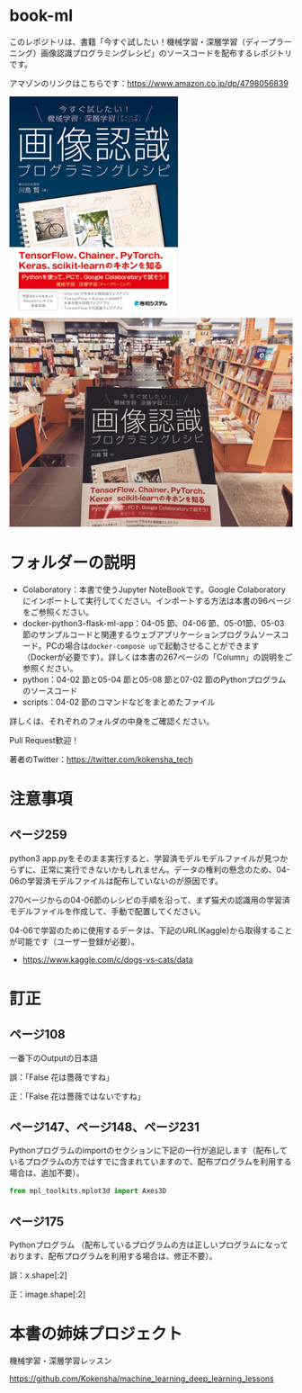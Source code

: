 # book-ml

このレポジトリは、書籍「今すぐ試したい！機械学習・深層学習（ディープラーニング）画像認識プログラミングレシピ」のソースコードを配布するレポジトリです。

アマゾンのリンクはこちらです：https://www.amazon.co.jp/dp/4798056839

<img src="book-ml.jpg" alt="book-ml" width="300">

<img src="book-ml_01.jpg" alt="book-ml" width="800">


# フォルダーの説明

* Colaboratory：本書で使うJupyter NoteBookです。Google Colaboratoryにインポートして実行してください。インポートする方法は本書の96ページをご参照ください。
* docker-python3-flask-ml-app：04-05 節、04-06 節、05-01節、05-03 節のサンプルコードと関連するウェブアプリケーションプログラムソースコード。PCの場合は```docker-compose up```で起動させることができます（Dockerが必要です）。詳しくは本書の267ページの「Column」の説明をご参照ください。
* python：04-02 節と05-04 節と05-08 節と07-02 節のPythonプログラムのソースコード
* scripts：04-02 節のコマンドなどをまとめたファイル

詳しくは、それぞれのフォルダの中身をご確認ください。

Pull Request歓迎！

著者のTwitter：https://twitter.com/kokensha_tech


# 注意事項

## ページ259

python3 app.pyをそのまま実行すると、学習済モデルモデルファイルが見つからずに、正常に実行できないかもしれません。データの権利の懸念のため、04-06の学習済モデルファイルは配布していないのが原因です。

270ページからの04-06節のレシピの手順を沿って、まず猫犬の認識用の学習済モデルファイルを作成して、手動で配置してください。

04-06で学習のために使用するデータは、下記のURL(Kaggle)から取得することが可能です（ユーザー登録が必要）。

* https://www.kaggle.com/c/dogs-vs-cats/data


# 訂正

## ページ108

一番下のOutputの日本語

誤：「False 花は薔薇ですね」

正：「False 花は薔薇ではないですね」

## ページ147、ページ148、ページ231

Pythonプログラムのimportのセクションに下記の一行が追記します（配布しているプログラムの方ではすでに含まれていますので、配布プログラムを利用する場合は、追加不要）。

```Python
from mpl_toolkits.mplot3d import Axes3D
```

## ページ175

Pythonプログラム （配布しているプログラムの方は正しいプログラムになっております、配布プログラムを利用する場合は、修正不要）。

誤：x.shape[:2]

正：image.shape[:2]


# 本書の姉妹プロジェクト

機械学習・深層学習レッスン

https://github.com/Kokensha/machine_learning_deep_learning_lessons
